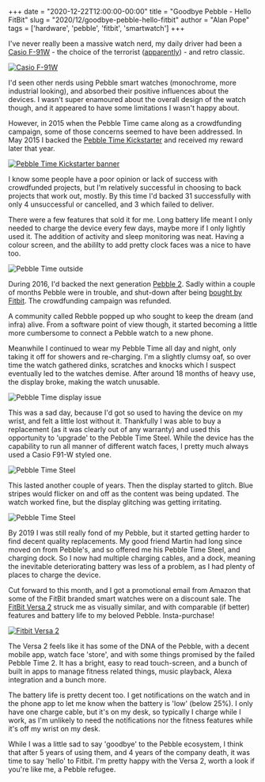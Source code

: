 +++
date = "2020-12-22T12:00:00-00:00"
title = "Goodbye Pebble - Hello FitBit"
slug = "2020/12/goodbye-pebble-hello-fitbit"
author = "Alan Pope"
tags = ['hardware', 'pebble', 'fitbit', 'smartwatch']
+++

I've never really been a massive watch nerd, my daily driver had been a [Casio F-91W](https://geni.us/kLK1Wu5) - the choice of the terrorist ([apparently](https://www.vice.com/en/article/pkebp8/casio-f91w-watch-terrorists-ied-trigger-cost-price)) - and retro classic. 

[![Casio F-91W](/images/2020-12-22/casio-f91w.jpg)](https://geni.us/kLK1Wu5)

I'd seen other nerds using Pebble smart watches (monochrome, more industrial looking), and absorbed their positive influences about the devices. I wasn't super enamoured about the overall design of the watch though, and it appeared to have some limitations I wasn't happy about.

However, in 2015 when the Pebble Time came along as a crowdfunding campaign, some of those concerns seemed to have been addressed. In May 2015 I backed the [Pebble Time Kickstarter](https://www.kickstarter.com/projects/getpebble/pebble-time-awesome-smartwatch-no-compromises) and received my reward later that year. 

[![Pebble Time Kickstarter banner](/images/2020-12-22/pebble-time-kickstarter.png)](https://www.kickstarter.com/projects/getpebble/pebble-time-awesome-smartwatch-no-compromises)

I know some people have a poor opinion or lack of success with crowdfunded projects, but I'm relatively successful in choosing to back projects that work out, mostly. By this time I'd backed 31 successfully with only 4 unsuccessful or cancelled, and 3 which failed to deliver.

There were a few features that sold it for me. Long battery life meant I only needed to charge the device every few days, maybe more if I only lightly used it. The addition of activity and sleep monitoring was neat. Having a colour screen, and the abililty to add pretty clock faces was a nice to have too. 

![Pebble Time outside](/images/2020-12-22/pebble-time-outside.jpg)

During 2016, I'd backed the next generation [Pebble 2](https://www.kickstarter.com/projects/getpebble/pebble-2-time-2-and-core-an-entirely-new-3g-ultra). Sadly within a couple of months Pebble were in trouble, and shut-down after being [bought by Fitbit](https://www.theguardian.com/technology/2016/dec/08/kickstarter-pebble-shut-down). The crowdfunding campaign was refunded. 

A community called Rebble popped up who sought to keep the dream (and infra) alive. From a software point of view though, it started becoming a little more cumbersome to connect a Pebble watch to a new phone. 

Meanwhile I continued to wear my Pebble Time all day and night, only taking it off for showers and re-charging. I'm a slightly clumsy oaf, so over time the watch gathered dinks, scratches and knocks which I suspect eventually led to the watches demise. After around 18 months of heavy use, the display broke, making the watch unusable.

![Pebble Time display issue](/images/2020-12-22/pebble-time-display-1.jpg)

This was a sad day, because I'd got so used to having the device on my wrist, and felt a little lost without it. Thankfully I was able to buy a replacement (as it was clearly out of any warranty) and used this opportunity to 'upgrade' to the Pebble Time Steel. While the device has the capability to run all manner of different watch faces, I pretty much always used a Casio F91-W styled one. 

![Pebble Time Steel](/images/2020-12-22/pebble-time-steel.jpg)

This lasted another couple of years. Then the display started to glitch. Blue stripes would flicker on and off as the content was being updated. The watch worked fine, but the display glitching was getting irritating. 

![Pebble Time Steel](/images/2020-12-22/pebble-time-steel-display-problem.jpg)

By 2019 I was still really fond of my Pebble, but it started getting harder to find decent quality replacements. My good friend Martin had long since moved on from Pebble's, and so offered me his Pebble Time Steel, and charging dock. So I now had multiple charging cables, and a dock, meaning the inevitable deteriorating battery was less of a problem, as I had plenty of places to charge the device.

Cut forward to this month, and I got a promotional email from Amazon that some of the FitBit branded smart watches were on a discount sale. The [FitBit Versa 2](https://geni.us/rm4y3Ru) struck me as visually similar, and with comparable (if better) features and battery life to my beloved Pebble. Insta-purchase!

[![Fitbit Versa 2](/images/2020-12-22/fitbit-versa-2.jpg)](https://geni.us/rm4y3Ru)

The Versa 2 feels like it has some of the DNA of the Pebble, with a decent mobile app, watch face 'store', and with some things promised by the failed Pebble Time 2. It has a bright, easy to read touch-screen, and a bunch of built in apps to manage fitness related things, music playback, Alexa integration and a bunch more. 

The battery life is pretty decent too. I get notifications on the watch and in the phone app to let me know when the battery is 'low' (below 25%). I only have one charge cable, but it's on my desk, so typically I charge while I work, as I'm unlikely to need the notifications nor the fitness features while it's off my wrist on my desk.

While I was a little sad to say 'goodbye' to the Pebble ecosystem, I think that after 5 years of using them, and 4 years of the company death, it was time to say 'hello' to Fitbit. I'm pretty happy with the Versa 2, worth a look if you're like me, a Pebble refugee.
